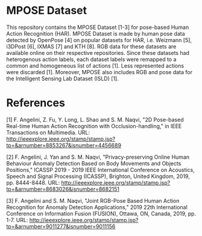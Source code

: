# MPOSE Dataset

This repository contains the MPOSE Dataset [1-3] for pose-based Human Action Recognition (HAR). MPOSE Dataset is made by human pose data detected by OpenPose [4] on popular datasets for HAR, i.e. Weizmann [5], i3DPost [6], IXMAS [7] and KTH [8]. RGB data for these datasets are available online on their respective repositories. Since these datasets had heterogenous action labels, each dataset labels were remapped to a common and homogeneous list of actions [1]. Less represented actions were discarded [1]. Moreover, MPOSE also includes RGB and pose data for the Intelligent Sensing Lab Dataset (ISLD) [1].

# References
[1] F. Angelini, Z. Fu, Y. Long, L. Shao and S. M. Naqvi, "2D Pose-based Real-time Human Action Recognition with Occlusion-handling," in IEEE Transactions on Multimedia. URL: http://ieeexplore.ieee.org/stamp/stamp.jsp?tp=&arnumber=8853267&isnumber=4456689

[2] F. Angelini, J. Yan and S. M. Naqvi, "Privacy-preserving Online Human Behaviour Anomaly Detection Based on Body Movements and Objects Positions," ICASSP 2019 - 2019 IEEE International Conference on Acoustics, Speech and Signal Processing (ICASSP), Brighton, United Kingdom, 2019, pp. 8444-8448. URL: http://ieeexplore.ieee.org/stamp/stamp.jsp?tp=&arnumber=8683026&isnumber=8682151

[3] F. Angelini and S. M. Naqvi, "Joint RGB-Pose Based Human Action Recognition for Anomaly Detection Applications," 2019 22th International Conference on Information Fusion (FUSION), Ottawa, ON, Canada, 2019, pp. 1-7. URL: http://ieeexplore.ieee.org/stamp/stamp.jsp?tp=&arnumber=9011277&isnumber=9011156
